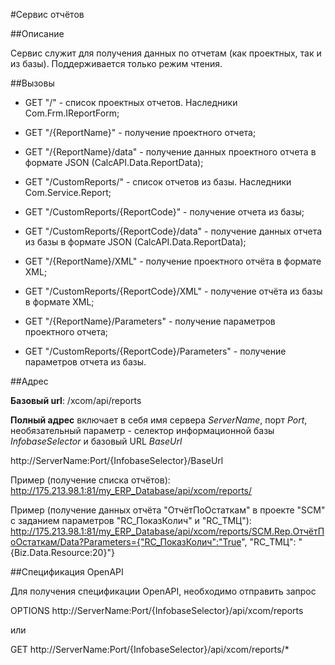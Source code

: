 ﻿---
Keywords: ReportService, Сервис отчётов
---

<!---#ReportService--->
#Сервис отчётов

##Описание

Сервис служит для получения данных по отчетам (как проектных, так и из базы). Поддерживается только режим чтения.


##Вызовы

- GET "/"  - список проектных отчетов. Наследники Com.Frm.IReportForm;

- GET "/{ReportName}"  - получение проектного отчета;

- GET "/{ReportName}/data" - получение данных проектного отчета в формате JSON (CalcAPI.Data.ReportData);

- GET "/CustomReports/"  - список отчетов из базы. Наследники Com.Service.Report;

- GET "/CustomReports/{ReportCode}"  - получение отчета из базы;

- GET "/CustomReports/{ReportCode}/data" - получение данных отчета из базы в формате JSON (CalcAPI.Data.ReportData);

- GET "/{ReportName}/XML" - получение проектного отчёта в формате XML;

- GET "/CustomReports/{ReportCode}/XML" - получение отчёта из базы в формате XML;

- GET "/{ReportName}/Parameters" - получение параметров проектного отчета;

- GET "/CustomReports/{ReportCode}/Parameters" - получение параметров отчета из базы.


##Адрес

**Базовый url**: /xcom/api/reports

**Полный адрес** включает в себя имя сервера *ServerName*, порт *Port*, необязательный параметр - селектор информационной базы *InfobaseSelector* и базовый URL *BaseUrl*

http://ServerName:Port/{InfobaseSelector}/BaseUrl

Пример (получение списка отчётов): http://175.213.98.1:81/my_ERP_Database/api/xcom/reports/

Пример (получение данных отчёта "ОтчётПоОстаткам" в проекте "SCM" с заданием параметров "RC_ПоказКолич" и "RC_ТМЦ"): http://175.213.98.1:81/my_ERP_Database/api/xcom/reports/SCM.Rep.ОтчётПоОстаткам/Data?Parameters={"RC_ПоказКолич":"True", "RC_ТМЦ": "{Biz.Data.Resource:20}"}


##Спецификация OpenAPI

Для получения спецификации OpenAPI, необходимо отправить запрос

OPTIONS http://ServerName:Port/{InfobaseSelector}/api/xcom/reports

или

GET http://ServerName:Port/{InfobaseSelector}/api/xcom/reports/*